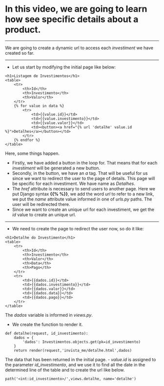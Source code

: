 # In this video, we are going to learn how see specific details about a product.

***

We are going to create a dynamic url to access each _investiment_ we have created so far.

***

* Let us start by modifying the initial page like below:

```
<h1>Listagem de Investimentos</h1>
<table>
    <tr>
        <th>Id</th>
        <th>Investimento</th>
        <th>Valor</th>
    </tr>
    {% for value in data %}
        <tr>
            <td>{{value.id}}</td>
            <td>{{value.investimento}}</td>
            <td>{{value.valor}}</td>
            <td><button><a href="{% url 'detalhe' value.id %}">Detalhes</a></button></td>
        </tr>
    {% endfor %}
</table>
```
Here, some things happen.

   * Firstly, we have added a button in the loop for. That means that for each _investiment_ will be generated a new button.
   * Secondly, in the button, we have an _a_ tag. That will be useful for us since we want to redirect the user to the page of details. This page will be specific for each investiment. We have name as _Detalhes_.
   * The _href_ attribute is necessary to send users to another page. Here we put Django syntax **{{% %}}**, we add the word _url_ to refer to a new link, we put the _name_ attribute value informed in one of _urls.py_ paths. The user will be redirected there.
   * Since we want to create an unique url for each investiment, we get the _id_ value to create an unique url.

***

* We need to create the page to redirect the user now, so do it like:

```
<h1>Detalhe do Investimento</h1>
<table>
    <tr>
        <th>Id</th>
        <th>Investimento</th>
        <th>Valor</th>
        <th>Data</th>
        <th>Pago</th>
    </tr>
    <tr>
        <td>{{dados.id}}</td>
        <td>{{dados.investimento}}</td>
        <td>{{dados.valor}}</td>
        <td>{{dados.data}}</td>
        <td>{{dados.pago}}</td>
    </tr>
</table>
```

The _dados_ variable is informed in _views.py_.


* We create the function to render it.

```
def detalhe(request, id_investimento):
    dados = {
        'dados': Investimentos.objects.get(pk=id_investimento) 
    }
    return render(request,'invista_me/detalhe.html',dados)
```

The data that has been returned in the initial page. - _value.id_ is assigned to the parameter *id_investimento*, and we use it to find all the date in the determined line of the table and to create the url like below.
```
path('<int:id_investimento>/',views.detalhe, name='detalhe')
```